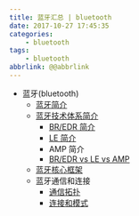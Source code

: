 ```yaml
---
title: 蓝牙汇总 | bluetooth
date: 2017-10-27 17:45:35
categories:
    - bluetooth
tags:
    - bluetooth
abbrlink: @@abbrlink
---
```


* 蓝牙(bluetooth)
    * [ 蓝牙简介 ](./basic/bluetooth.md)
    * [ 蓝牙技术体系简介 ](./basic/bluetooth_general_description.md)
        * [ BR/EDR 简介 ](./basic/bluetooth_overview_of_BR_EDR_operation.md)
        * [ LE 简介 ](./basic/bluetooth_overview_of_LE_operation.md)
        * AMP 简介
        * [BR/EDR vs LE vs AMP](http://www.wowotech.net.img.800cdn.com/content/uploadfile/201406/eaf01404028766.gif)
    * [ 蓝牙核心框架 ](./basic/Bluetooth_core_system_architecture.md)
    * 蓝牙通信和连接
        * [ 通信拓扑 ](./basic/bluetooth_communication_topology.md)
        * [ 连接和模式 ](./basic/bluetooth_connection_and_mode.md)

